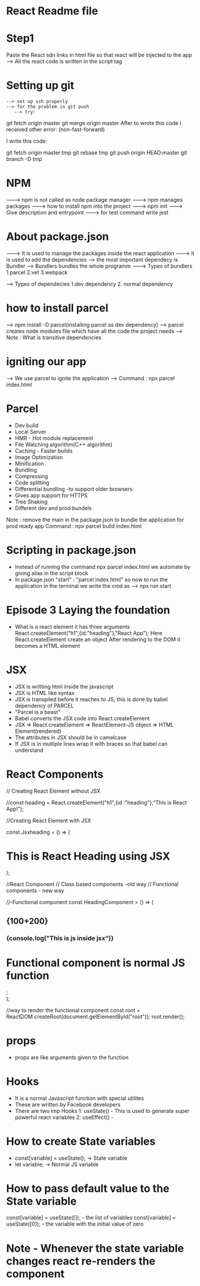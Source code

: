 # React Readme file
# Step1
 
 Paste the React sdn links in html file so that react will be injected to the app
 --> All the react code is written in the script tag

 # Setting up git 
    --> set up ssh properly
    --> for the problem in git push 
       --> try:

git fetch origin master
git merge origin master
After to wrote this code I received other error: (non-fast-forward)

I write this code:

git fetch origin master:tmp
git rebase tmp
git push origin HEAD:master
git branch -D tmp

# NPM
---> npm is not called as node package manager
---> npm manages packages
---> how to install npm into the project
    ---> npm init
    ---> Give description and entrypoint
    ---> for test command write jest

# About package.json
---> It is used to manage the packages inside the react application
---> it is used to add the dependencies
--> the most important dependecy is Bundler
--> Bundlers bundles the whole programm 
---> Types of bundlers 1.parcel 2.vet 3.webpack

--> Types of dependecies 1.dev dependency 2. normal dependency
# how to install parcel
 --> npm install -D parcel(installing parcel as dev dependency)
 -->  parcel creates node modules file which have all the code the project needs
 --> Note : What is transitive dependencies

 # igniting our app

--> We use parcel to ignite the application
--> Command : npx parcel index.html

# Parcel
- Dev build
- Local Server
- HMR - Hot module replacement
- File Watching algorithm(C++ algorithm)
- Caching - Faster builds
- Image Optimization
- Minification
- Bundling
- Compressing
- Code splitting
- Differential bundling -to support older browsers
- Gives app support for HTTPS
- Tree Shaking
- Different dev and prod bundels

Note : remove the main in the package.json
to bundle the application for prod ready app
Command : npx parcel build index.html

# Scripting in package.json
- Instead of running the command npx parcel index.html we automate by giving alias in the script block
- In package.json "start" : "parcel index.html"
so now to run the application in the terminal we write the cmd as 
--> npx run start


# Episode 3 Laying the foundation
- What is a react element
it has three arguments 
React.createElement("h1",{id:"heading"},"React App");
Here React.createElement create an object
After rendering to the DOM it becomes a HTML element

# JSX 
- JSX is writting html inside the javascript
- JSX is HTML like syntax
- JSX is transpiled before it reaches to JS, this is done by babel dependency of PARCEL 
- "Parcel is a beast"
- Babel converts the JSX code into React.createElement
- JSX => React.createElement => ReactElement-JS object => HTML Element(rendered)
- The attributes in JSX should be in camelcase
- If JSX is in mutliple lines wrap it with braces so that babel can understand

# React Components

// Creating React Element without JSX

//const heading = React.createElement("h1",{id :"heading"},"This is React App!");

//Creating React Element with JSX

const Jsxheading = () => (
<h1 id="heading">This is React Heading using JSX</h1>
);

//React Component
// Class based components -old way
// Functional components - new way

//-Functional component
const HeadingComponent = () => (
    <div id="container">
    <h2>{100+200}</h2>
    <h3>{console.log("This is js inside jsx")}</h3>
    <Jsxheading />
     <h1>Functional component is normal JS function</h1>;
    </div>
);

//way to render the functional component
const root = ReactDOM.createRoot(document.getElementById("root"));
root.render(<HeadingComponent />);

# props 
- props are like arguments given to the function


# Hooks
- It is a normal Javascript function with special utilites 
- These are written by Facebook developers
- There are two imp Hooks
    1: useState() - This is used to generate super powerful react variables
    2: useEffect() - 

# How to create State variables
- const[variable] = useState(); -> State variable
- let variable; -> Normal JS variable
# How to pass default value to the State variable
const[variable] = useState([]); - the list of variables
const[variable] = useState([0]); - the variable with the initial value of zero


 # Note - Whenever the state variable changes react re-renders the component  